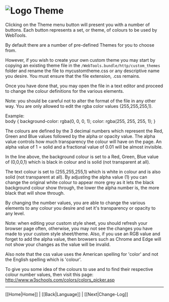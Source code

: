 # ![Logo](https://github.com/ukdtom/WebTools.bundle/blob/master/Wiki/WebTools/Logos/WebTools-48x48.png) Theme

Clicking on the Theme menu button will present you with a number of buttons. Each button represents a set, or theme, of colours to be used by WebTools.

By default there are a number of pre-defined Themes for you to choose from.

However, if you wish to create your own custom theme you may start by copying an existing theme file in the `/WebTools.bundle/http/custom_themes` folder and rename the file to mycustomtheme.css or any descriptive name you desire. You must ensure that the file extension, .css remains.

Once you have done that, you may open the file in a text editor and proceed to change the colour definitions for the various elements.

Note: you should be careful not to alter the format of the file in any other way. You are only allowed to edit the rgba color values (255,255,255,1).

Example:  
body {
    background-color: rgba(0, 0, 0, 1);
    color: rgba(255, 255, 255, 1);
}

The colours are defined by the 3 decimal numbers which represent the Red, Green and Blue values followed by the alpha or opacity value. The alpha value controls how much transparency the colour will have on the page. An alpha value of 1 = solid and a fractional value of 0.01 will be almost invisible.

In the line above, the background colour is set to a Red, Green, Blue value of (0,0,0,1) which is black in colour and is solid (not transparent at all).

The text colour is set to (255,255,255,1) which is white in colour and is also solid (not transparent at all). By adjusting the alpha value (1) you can change the original white colour to appear more grey as it lets the black background colour show through, the lower the alpha number is, the more black that will show through.

By changing the number values, you are able to change the various elements to any colour you desire and set it's transparency or opacity to any level.

Note: when editing your custom style sheet, you should refresh your browser page often, otherwise, you may not see the changes you have made to your custom style sheet/theme. Also, if you use an RGB value and forget to add the alpha value, then browsers such as Chrome and Edge will not show your changes as the value will be invalid.

Also note that the css value uses the American spelling for 'color' and not the English spelling which is 'colour'.

To give you some idea of the colours to use and to find their respective colour number values, then visit this page: http://www.w3schools.com/colors/colors_picker.asp

***

[[Home|Home]] | [[Back|Language]] | [[Next|Change-Log]]